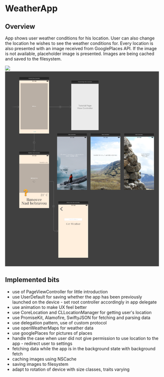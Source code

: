 # WeatherApp

## Overview
App shows user weather conditions for his location. User can also change the location he wishes to see the weather conditions for. Every location is also presented with an image received from GooglePlaces API. If the image is not available, placeholder image is presented. Images are being cached and saved to the filesystem.

![](weatherApp2.gif)
![](weatherApp_storyboard.png)





## Implemented bits 
* use of PageViewController for little introduction
* use UserDefault for saving whether the app has been previously launched on the device - set root controller accordingly in app delegate
* use animation to make UX feel better
* use CoreLocation and CLLocationManager for getting user's location
* use PromiseKit, Alamofire, SwiftyJSON for fetching and parsing data
* use delegation pattern, use of custom protocol 
* use openWeatherMaps for weather data
* use googlePlaces for pictures of places
* handle the case when user did not give permission to use location to the app - redirect user to settings
* fetching data while the app is in the background state with background fetch 
* caching images using NSCache
* saving images to filesystem
* adapt to rotation of device with size classes, traits varying
